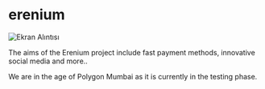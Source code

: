 # erenium

![Ekran Alıntısı](https://github.com/erengz/erenium/assets/103486686/56ab06b1-47a5-4678-9835-47b299f61201)

The aims of the Erenium project include fast payment methods, innovative social media and more..

We are in the age of Polygon Mumbai as it is currently in the testing phase.
